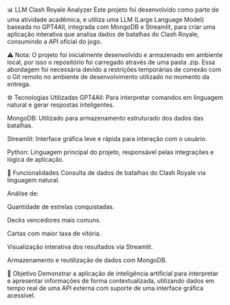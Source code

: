 📊 LLM Clash Royale Analyzer
Este projeto foi desenvolvido como parte de uma atividade acadêmica, e utiliza uma LLM (Large Language Model) baseada no GPT4All, integrada com MongoDB e Streamlit, para criar uma aplicação interativa que analisa dados de batalhas do Clash Royale, consumindo a API oficial do jogo.

⚠️ Nota: O projeto foi inicialmente desenvolvido e armazenado em ambiente local, por isso o repositório foi carregado através de uma pasta .zip. Essa abordagem foi necessária devido a restrições temporárias de conexão com o Git remoto no ambiente de desenvolvimento utilizado no momento da entrega.

⚙️ Tecnologias Utilizadas
GPT4All: Para interpretar comandos em linguagem natural e gerar respostas inteligentes.

MongoDB: Utilizado para armazenamento estruturado dos dados das batalhas.

Streamlit: Interface gráfica leve e rápida para interação com o usuário.

Python: Linguagem principal do projeto, responsável pelas integrações e lógica de aplicação.

🧠 Funcionalidades
Consulta de dados de batalhas do Clash Royale via linguagem natural.

Análise de:

Quantidade de estrelas conquistadas.

Decks vencedores mais comuns.

Cartas com maior taxa de vitória.

Visualização interativa dos resultados via Streamlit.

Armazenamento e reutilização de dados com MongoDB.

🎯 Objetivo
Demonstrar a aplicação de inteligência artificial para interpretar e apresentar informações de forma contextualizada, utilizando dados em tempo real de uma API externa com suporte de uma interface gráfica acessível.

